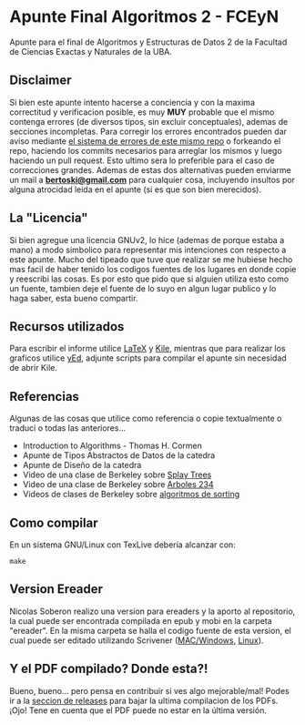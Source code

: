 Apunte Final Algoritmos 2 - FCEyN
===================

Apunte para el final de Algoritmos y Estructuras de Datos 2 de la Facultad de Ciencias Exactas y Naturales de la UBA.

## Disclaimer

Si bien este apunte intento hacerse a conciencia y con la maxima correctitud y verificacion posible, es muy **MUY** probable que el mismo contenga errores (de diversos tipos, sin excluir conceptuales), ademas de secciones incompletas. Para corregir los errores encontrados pueden dar aviso mediante [el sistema de errores de este mismo repo][Issues] o forkeando el repo, haciendo los commits necesarios para arreglar los mismos y luego haciendo un pull request. Esto ultimo sera lo preferible para el caso de correcciones grandes. Ademas de estas dos alternativas pueden enviarme un mail a **bertoski@gmail.com** para cualquier cosa, incluyendo insultos por alguna atrocidad leida en el apunte (si es que son bien merecidos).

## La "Licencia"

Si bien agregue una licencia GNUv2, lo hice (ademas de porque estaba a mano) a modo simbolico para representar mis intenciones con respecto a este apunte. Mucho del tipeado que tuve que realizar se me hubiese hecho mas facil de haber tenido los codigos fuentes de los lugares en donde copie y reescribi las cosas. Es por esto que pido que si alguien utiliza esto como un fuente, tambien deje el fuente de lo suyo en algun lugar publico y lo haga saber, esta bueno compartir.

## Recursos utilizados

Para escribir el informe utilice [LaTeX][LaTeX] y [Kile][Kile], mientras que para realizar los graficos utilice [yEd][yEd], adjunte scripts para compilar el apunte sin necesidad de abrir Kile.

## Referencias

Algunas de las cosas que utilice como referencia o copie textualmente o traduci o todas las anteriores...

* Introduction to Algorithms - Thomas H. Cormen
* Apunte de Tipos Abstractos de Datos de la catedra
* Apunte de Diseño de la catedra
* Video de una clase de Berkeley sobre [Splay Trees][Berkeley-SplayTrees]
* Video de una clase de Berkeley sobre [Arboles 234][Berkeley-234]
* Videos de clases de Berkeley sobre [algoritmos de sorting][Berkeley-Sorting]

## Como compilar

En un sistema GNU/Linux con TexLive debería alcanzar con:

~~~
make
~~~

## Version Ereader

Nicolas Soberon realizo una version para ereaders y la aporto al repositorio, la cual puede ser encontrada compilada en epub y mobi en la carpeta "ereader". En la misma carpeta se halla el codigo fuente de esta version, el cual puede ser editado utilizando Scrivener ([MAC/Windows][Scrivener-MW], [Linux][Scrivener-Linux]).

## Y el PDF compilado? Donde esta?!

Bueno, bueno... pero pensa en contribuir si ves algo mejorable/mal! Podes ir a la [seccion de releases][Releases] para bajar la ultima compilacion de los PDFs. ¡Ojo! Tene en cuenta que el PDF puede no estar en la última versión.

[Issues]: https://github.com/CubaWiki/AED2-ApunteFinal-Rama/issues
[Releases]: https://github.com/CubaWiki/AED2-ApunteFinal-Rama/releases
[Kile]: http://kile.sourceforge.net/
[LaTeX]: http://www.latex-project.org/
[yEd]: http://www.yworks.com/en/products_yed_about.html
[Berkeley-SplayTrees]: http://www.infocobuild.com/education/audio-video-courses/computer-science/CS61B-Spring2014-Berkeley/lecture-23.html
[Berkeley-234]: http://www.infocobuild.com/education/audio-video-courses/computer-science/CS61B-Spring2014-Berkeley/lecture-18.html
[Berkeley-Sorting]: http://www.infocobuild.com/education/audio-video-courses/computer-science/CS61B-Spring2014-Berkeley/lecture-20.html
[Scrivener-MW]: https://www.literatureandlatte.com/scrivener/download
[Scrivener-Linux]: http://www.literatureandlatte.com/forum/viewforum.php?f=33
